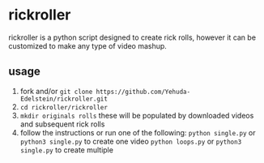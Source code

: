 # rickroller

rickroller is a python script designed to create rick rolls, however it can be customized to make any type of video mashup.

## usage

1. fork and/or `git clone https://github.com/Yehuda-Edelstein/rickroller.git`
2. `cd rickroller/rickroller`
3. `mkdir originals rolls`
   these will be populated by downloaded videos and subsequent rick rolls
4. follow the instructions or run one of the following:
   `python single.py` or `python3 single.py` to create one video
   `python loops.py` or `python3 single.py` to create multiple
